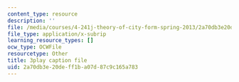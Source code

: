 ```yaml
---
content_type: resource
description: ''
file: /media/courses/4-241j-theory-of-city-form-spring-2013/2a70db3e20deff1ba07d87c9c165a783_HHpf1He752s.srt
file_type: application/x-subrip
learning_resource_types: []
ocw_type: OCWFile
resourcetype: Other
title: 3play caption file
uid: 2a70db3e-20de-ff1b-a07d-87c9c165a783
---
```

